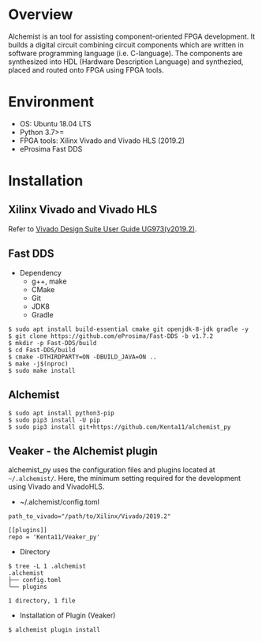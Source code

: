 # Overview

Alchemist is an tool for assisting component-oriented FPGA development.
It builds a digital circuit combining circuit components which are written in software programming language (i.e. C-language).
The components are synthesized into HDL (Hardware Description Language) and synthezied, placed and routed onto FPGA using FPGA tools.

# Environment

- OS: Ubuntu 18.04 LTS
- Python 3.7>=
- FPGA tools: Xilinx Vivado and Vivado HLS (2019.2)
- eProsima Fast DDS

# Installation

## Xilinx Vivado and Vivado HLS

Refer to [Vivado Design Suite User Guide UG973(v2019.2)](https://www.xilinx.com/support/documentation/sw_manuals/xilinx2019_2/ug973-vivado-release-notes-install-license.pdf).

## Fast DDS

- Dependency
  - g++, make
  - CMake
  - Git
  - JDK8
  - Gradle

```
$ sudo apt install build-essential cmake git openjdk-8-jdk gradle -y
$ git clone https://github.com/eProsima/Fast-DDS -b v1.7.2
$ mkdir -p Fast-DDS/build
$ cd Fast-DDS/build
$ cmake -DTHIRDPARTY=ON -DBUILD_JAVA=ON ..
$ make -j$(nproc)
$ sudo make install
```

## Alchemist

```
$ sudo apt install python3-pip
$ sudo pip3 install -U pip
$ sudo pip3 install git+https://github.com/Kenta11/alchemist_py
```

## Veaker - the Alchemist plugin 

alchemist_py uses the configuration files and plugins located at `~/.alchemist/`.
Here, the minimum setting required for the development using Vivado and VivadoHLS.

- ~/.alchemist/config.toml

```
path_to_vivado="/path/to/Xilinx/Vivado/2019.2"

[[plugins]]
repo = 'Kenta11/Veaker_py'
```

- Directory

```
$ tree -L 1 .alchemist
.alchemist
├── config.toml
└── plugins

1 directory, 1 file
```

- Installation of Plugin (Veaker)

```
$ alchemist plugin install
```
